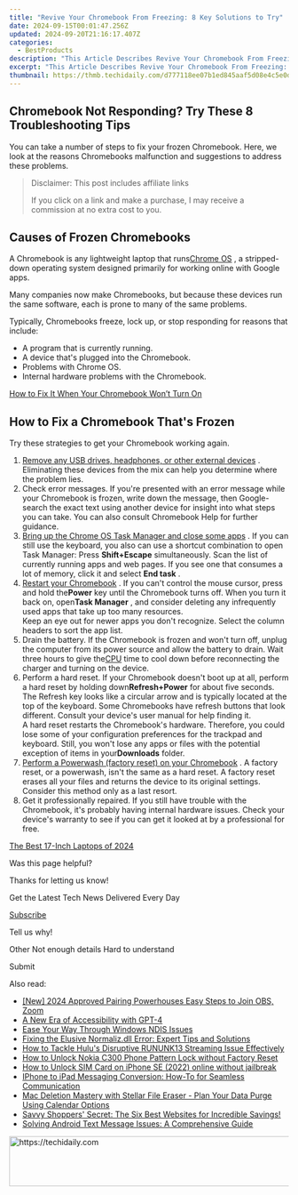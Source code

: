```yaml
---
title: "Revive Your Chromebook From Freezing: 8 Key Solutions to Try"
date: 2024-09-15T00:01:47.256Z
updated: 2024-09-20T21:16:17.407Z
categories:
  - BestProducts
description: "This Article Describes Revive Your Chromebook From Freezing: 8 Key Solutions to Try"
excerpt: "This Article Describes Revive Your Chromebook From Freezing: 8 Key Solutions to Try"
thumbnail: https://thmb.techidaily.com/d777118ee07b1ed845aaf5d08e4c5e0d9e2577a0d16959440201a2f851a46ee8.jpg
---
```


## Chromebook Not Responding? Try These 8 Troubleshooting Tips
 You can take a number of steps to fix your frozen Chromebook. Here, we look at the reasons Chromebooks malfunction and suggestions to address these problems.

>  Disclaimer: This post includes affiliate links
>
>  If you click on a link and make a purchase, I may receive a commission at no extra cost to you.
>

## Causes of Frozen Chromebooks

 A Chromebook is any lightweight laptop that runs[Chrome OS](https://www.lifewire.com/google-chrome-os-1616448) , a stripped-down operating system designed primarily for working online with Google apps.

 Many companies now make Chromebooks, but because these devices run the same software, each is prone to many of the same problems.

 Typically, Chromebooks freeze, lock up, or stop responding for reasons that include:

* A program that is currently running.
* A device that's plugged into the Chromebook.
* Problems with Chrome OS.
* Internal hardware problems with the Chromebook.

[How to Fix It When Your Chromebook Won’t Turn On](https://www.lifewire.com/fix-a-chromebook-that-wont-turn-on-4802489)

## How to Fix a Chromebook That's Frozen

 Try these strategies to get your Chromebook working again.

1. [Remove any USB drives, headphones, or other external devices](https://www.lifewire.com/eject-flash-drive-from-chromebook-4782831) . Eliminating these devices from the mix can help you determine where the problem lies.
2. Check error messages. If you're presented with an error message while your Chromebook is frozen, write down the message, then Google-search the exact text using another device for insight into what steps you can take. You can also consult Chromebook Help for further guidance.
3. [Bring up the Chrome OS Task Manager and close some apps](https://www.lifewire.com/google-chrome-task-manager-4103619) . If you can still use the keyboard, you also can use a shortcut combination to open Task Manager: Press **Shift+Escape** simultaneously. Scan the list of currently running apps and web pages. If you see one that consumes a lot of memory, click it and select **End task** .
4. [Restart your Chromebook](https://www.lifewire.com/how-to-restart-a-chromebook-4771931) . If you can't control the mouse cursor, press and hold the**Power** key until the Chromebook turns off. When you turn it back on, open**Task Manager** , and consider deleting any infrequently used apps that take up too many resources.  
 Keep an eye out for newer apps you don't recognize. Select the column headers to sort the app list.
5. Drain the battery. If the Chromebook is frozen and won't turn off, unplug the computer from its power source and allow the battery to drain. Wait three hours to give the[CPU](https://www.lifewire.com/what-is-a-cpu-2618150) time to cool down before reconnecting the charger and turning on the device.
6. Perform a hard reset. If your Chromebook doesn't boot up at all, perform a hard reset by holding down**Refresh+Power** for about five seconds.  
 The Refresh key looks like a circular arrow and is typically located at the top of the keyboard. Some Chromebooks have refresh buttons that look different. Consult your device's user manual for help finding it.  
 A hard reset restarts the Chromebook's hardware. Therefore, you could lose some of your configuration preferences for the trackpad and keyboard. Still, you won't lose any apps or files with the potential exception of items in your**Downloads** folder.
7. [Perform a Powerwash (factory reset) on your Chromebook](https://www.lifewire.com/how-to-powerwash-chromebook-4687496) . A factory reset, or a powerwash, isn't the same as a hard reset. A factory reset erases all your files and returns the device to its original settings.  
Consider this method only as a last resort.
8. Get it professionally repaired. If you still have trouble with the Chromebook, it's probably having internal hardware issues. Check your device's warranty to see if you can get it looked at by a professional for free.

[The Best 17-Inch Laptops of 2024](https://www.lifewire.com/best-17-inch-laptops-832683)

Was this page helpful?

Thanks for letting us know!

 Get the Latest Tech News Delivered Every Day

[Subscribe](https://www.lifewire.com/#)

Tell us why!

 Other  Not enough details  Hard to understand

 Submit

<ins class="adsbygoogle"
     style="display:block"
     data-ad-format="autorelaxed"
     data-ad-client="ca-pub-7571918770474297"
     data-ad-slot="1223367746"></ins>

<ins class="adsbygoogle"
     style="display:block"
     data-ad-client="ca-pub-7571918770474297"
     data-ad-slot="8358498916"
     data-ad-format="auto"
     data-full-width-responsive="true"></ins>

<span class="atpl-alsoreadstyle">Also read:</span>
<div><ul>
<li><a href="https://screen-capture.techidaily.com/new-2024-approved-pairing-powerhouses-easy-steps-to-join-obs-zoom/"><u>[New] 2024 Approved Pairing Powerhouses Easy Steps to Join OBS, Zoom</u></a></li>
<li><a href="https://tech-haven.techidaily.com/a-new-era-of-accessibility-with-gpt-4/"><u>A New Era of Accessibility with GPT-4</u></a></li>
<li><a href="https://driver-error.techidaily.com/ease-your-way-through-windows-ndis-issues/"><u>Ease Your Way Through Windows NDIS Issues</u></a></li>
<li><a href="https://tech-renaissance.techidaily.com/fixing-the-elusive-normalizdll-error-expert-tips-and-solutions/"><u>Fixing the Elusive Normaliz.dll Error: Expert Tips and Solutions</u></a></li>
<li><a href="https://tech-renaissance.techidaily.com/how-to-tackle-hulus-disruptive-rununk13-streaming-issue-effectively/"><u>How to Tackle Hulu's Disruptive RUNUNK13 Streaming Issue Effectively</u></a></li>
<li><a href="https://easy-unlock-android.techidaily.com/how-to-unlock-nokia-c300-phone-pattern-lock-without-factory-reset-by-drfone-android/"><u>How to Unlock Nokia C300 Phone Pattern Lock without Factory Reset</u></a></li>
<li><a href="https://sim-unlock.techidaily.com/how-to-unlock-sim-card-on-iphone-se-2022-online-without-jailbreak-by-drfone-ios/"><u>How to Unlock SIM Card on iPhone SE (2022) online without jailbreak</u></a></li>
<li><a href="https://tech-renaissance.techidaily.com/iphone-to-ipad-messaging-conversion-how-to-for-seamless-communication/"><u>IPhone to iPad Messaging Conversion: How-To for Seamless Communication</u></a></li>
<li><a href="https://data-safeguard.techidaily.com/mac-deletion-mastery-with-stellar-file-eraser-plan-your-data-purge-using-calendar-options/"><u>Mac Deletion Mastery with Stellar File Eraser - Plan Your Data Purge Using Calendar Options</u></a></li>
<li><a href="https://tech-renaissance.techidaily.com/savvy-shoppers-secret-the-six-best-websites-for-incredible-savings/"><u>Savvy Shoppers' Secret: The Six Best Websites for Incredible Savings!</u></a></li>
<li><a href="https://tech-renaissance.techidaily.com/solving-android-text-message-issues-a-comprehensive-guide/"><u>Solving Android Text Message Issues: A Comprehensive Guide</u></a></li>
</ul></div>

<!-- affiliate ads begin -->
<a href="https://appsumo.8odi.net/c/5597632/2151865/7443" target="_top" id="2151865">
  <img src="//a.impactradius-go.com/display-ad/7443-2151865" border="0" alt="https://techidaily.com" width="728" height="90"/>
</a>
<img height="0" width="0" src="https://appsumo.8odi.net/i/5597632/2151865/7443" style="position:absolute;visibility:hidden;" border="0" />
<!-- affiliate ads end -->

